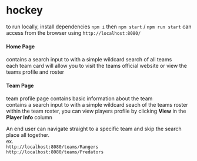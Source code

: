 # hockey

to run locally, install dependencies `npm i` then `npm start` / `npm run start`
can access from the browser using `http://localhost:8080/`

#### Home Page
contains a search input to with a simple wildcard search of all teams<br/>
each team card will allow you to visit the teams official website or view the teams profile and roster


#### Team Page
team profile page contains basic information about the team<br/>
contains a search input to with a simple wildcard seach of the teams roster<br/>
within the team roster, you can view players profile by clicking <b>View</b> in the <b>Player Info</b> column

An end user can navigate straight to a specific team and skip the search place all together.<br/>
ex.<br/>
`http://localhost:8080/teams/Rangers` <br/>
`http://localhost:8080/teams/Predators` <br/>
